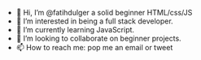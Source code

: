 - 👋 Hi, I’m @fatihdulger a solid beginner HTML/css/JS
- 👀 I’m interested in being a full stack developer. 
- 🌱 I’m currently learning JavaScript.
- 💞️ I’m looking to collaborate on beginner projects. 
- 📫 How to reach me: pop me an email or tweet 

<!---
fatihdulger/fatihdulger is a ✨ special ✨ repository because its `README.md` (this file) appears on your GitHub profile.
You can click the Preview link to take a look at your changes.
--->
